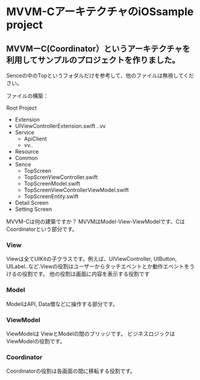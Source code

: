 # MVVM-CアーキテクチャのiOSsample project

## MVVMーC(Coordinator）というアーキテクチャを利用してサンプルのプロジェクトを作りました。

Senceの中のTopというフォダルだけを参考して、他のファイルは無視してください。

ファイルの構築：

Root Project
  - Extension
   - UIViewControllerExtension.swift ..vv
  - Service
    - ApiClient
    - vv..
  - Resource
  - Common
  - Sence
    - TopScreen
     - TopScrenViewController.swift
     - TopScreenModel.swift
     - TopScreenViewControllerViewModel.swift
     - TopScreenEntity.swift 
   - Detail Screen
   - Setting Screen


MVVM-Cは何の建築ですか？
MVVMはModel-View-ViewModelです、CはCoordinatorという部分です。



### View
Viewは全てUIKitの子クラスです。例えば、UIViewController, UIButton, UILabel..など.Viewの役割はユーザーからタッチエベントとか動作エベントをうけるの役割です。
他の役割は画面に内容を表示する役割です

### Model

ModelはAPI, Data僧などに操作する部分です。

### ViewModel

ViewModelは ViewとModelの間のブリッジです。
ビジネスロジックは ViewModelの役割です。

### Coordinator
Coordinatorの役割は各画面の間に移転する役割です。

 


